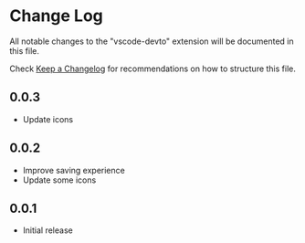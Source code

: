 # Change Log

All notable changes to the "vscode-devto" extension will be documented in this file.

Check [Keep a Changelog](http://keepachangelog.com/) for recommendations on how to structure this file.

## 0.0.3

- Update icons

## 0.0.2

- Improve saving experience
- Update some icons

## 0.0.1

- Initial release